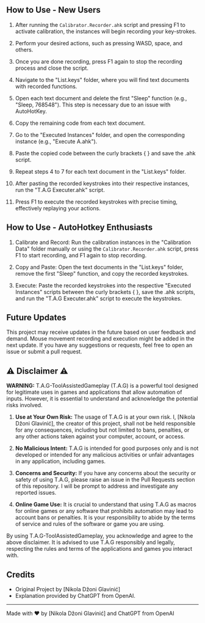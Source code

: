 ## How to Use - New Users

1. After running the `Calibrator.Recorder.ahk` script and pressing F1 to activate calibration, the instances will begin recording your key-strokes.
2. Perform your desired actions, such as pressing WASD, space, and others.

3. Once you are done recording, press F1 again to stop the recording process and close the script.

4. Navigate to the "List.keys" folder, where you will find text documents with recorded functions.

5. Open each text document and delete the first "Sleep" function (e.g., "Sleep, 768548"). This step is necessary due to an issue with AutoHotKey.

6. Copy the remaining code from each text document.

7. Go to the "Executed Instances" folder, and open the corresponding instance (e.g., "Execute A.ahk").

8. Paste the copied code between the curly brackets { } and save the .ahk script.

9. Repeat steps 4 to 7 for each text document in the "List.keys" folder.

10. After pasting the recorded keystrokes into their respective instances, run the "T.A.G Executer.ahk" script.

11. Press F1 to execute the recorded keystrokes with precise timing, effectively replaying your actions.

## How to Use - AutoHotkey Enthusiasts

1. Calibrate and Record: Run the calibration instances in the "Calibration Data" folder manually or using the `Calibrator.Recorder.ahk` script, press F1 to start recording, and F1 again to stop recording.

2. Copy and Paste: Open the text documents in the "List.keys" folder, remove the first "Sleep" function, and copy the recorded keystrokes.

3. Execute: Paste the recorded keystrokes into the respective "Executed Instances" scripts between the curly brackets { }, save the .ahk scripts, and run the "T.A.G Executer.ahk" script to execute the keystrokes.

## Future Updates

This project may receive updates in the future based on user feedback and demand. Mouse movement recording and execution might be added in the next update. If you have any suggestions or requests, feel free to open an issue or submit a pull request.

## ⚠️ Disclaimer ⚠️

**WARNING:** T.A.G-ToolAssistedGameplay (T.A.G) is a powerful tool designed for legitimate uses in games and applications that allow automation of inputs. However, it is essential to understand and acknowledge the potential risks involved.

1. **Use at Your Own Risk:** The usage of T.A.G is at your own risk. I, [Nikola Džoni Glavinić], the creator of this project, shall not be held responsible for any consequences, including but not limited to bans, penalties, or any other actions taken against your computer, account, or access.

2. **No Malicious Intent:** T.A.G is intended for good purposes only and is not developed or intended for any malicious activities or unfair advantages in any application, including games.

3. **Concerns and Security:** If you have any concerns about the security or safety of using T.A.G, please raise an issue in the Pull Requests section of this repository. I will be prompt to address and investigate any reported issues.

4. **Online Game Use:** It is crucial to understand that using T.A.G as macros for online games or any software that prohibits automation may lead to account bans or penalties. It is your responsibility to abide by the terms of service and rules of the software or game you are using.

By using T.A.G-ToolAssistedGameplay, you acknowledge and agree to the above disclaimer. It is advised to use T.A.G responsibly and legally, respecting the rules and terms of the applications and games you interact with.


## Credits

- Original Project by [Nikola Džoni Glavinić]
- Explanation provided by ChatGPT from OpenAI.

---
Made with ❤️ by [Nikola Džoni Glavinić] and ChatGPT from OpenAI
